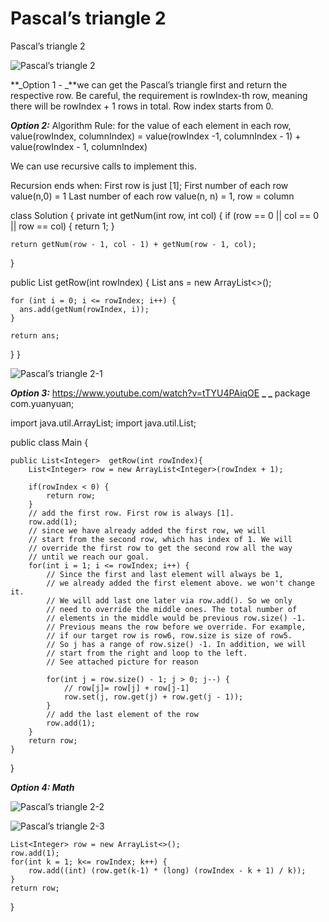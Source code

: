 # Pascal’s triangle 2

Pascal’s triangle 2

![Pascal’s triangle 2](images/Pascal’s%20triangle%202.png)

**_Option 1 - _**we can get the Pascal’s triangle first and return the respective row. Be careful, the requirement is rowIndex-th row, meaning there will be rowIndex + 1 rows in total.
Row index starts from 0.

**_Option 2:_**
Algorithm 
Rule: for the value of each element in each row, 
value(rowIndex, columnIndex) = 
value(rowIndex -1, columnIndex - 1) + value(rowIndex - 1, columnIndex)

We can use recursive calls to implement this.

Recursion ends when:
First row is just [1];
First number of each row value(n,0) = 1
Last number of each row value(n, n) = 1, row = column

class Solution {
  private int getNum(int row, int col) {
    if (row == 0 || col == 0 || row == col) {
      return 1;
    }

    return getNum(row - 1, col - 1) + getNum(row - 1, col);
  }

  public List<Integer> getRow(int rowIndex) {
    List<Integer> ans = new ArrayList<>();

    for (int i = 0; i <= rowIndex; i++) {
      ans.add(getNum(rowIndex, i));
    }

    return ans;
  }
}

![Pascal’s triangle 2-1](images/Pascal’s%20triangle%202-1.png)

**_Option 3:_**
https://www.youtube.com/watch?v=tTYU4PAiqOE 
**_ _**
package com.yuanyuan;

import java.util.ArrayList;
import java.util.List;

public class Main {

    public List<Integer>  getRow(int rowIndex){
        List<Integer> row = new ArrayList<Integer>(rowIndex + 1);

        if(rowIndex < 0) {
            return row;
        }
        // add the first row. First row is always [1].
        row.add(1);
        // since we have already added the first row, we will
        // start from the second row, which has index of 1. We will 
        // override the first row to get the second row all the way
        // until we reach our goal. 
        for(int i = 1; i <= rowIndex; i++) {
            // Since the first and last element will always be 1, 
            // we already added the first element above. we won't change it.
            // We will add last one later via row.add(). So we only
            // need to override the middle ones. The total number of
            // elements in the middle would be previous row.size() -1. 
            // Previous means the row before we override. For example, 
            // if our target row is row6, row.size is size of row5. 
            // So j has a range of row.size() -1. In addition, we will 
            // start from the right and loop to the left.
            // See attached picture for reason

            for(int j = row.size() - 1; j > 0; j--) {
                // row[j]= row[j] + row[j-1]
                row.set(j, row.get(j) + row.get(j - 1));
            }
            // add the last element of the row
            row.add(1);
        }
        return row;
    }
}

**_Option 4: Math_**

![Pascal’s triangle 2-2](images/Pascal’s%20triangle%202-2.png)

![Pascal’s triangle 2-3](images/Pascal’s%20triangle%202-3.png)

    List<Integer> row = new ArrayList<>();
    row.add(1);
    for(int k = 1; k<= rowIndex; k++) {
        row.add((int) (row.get(k-1) * (long) (rowIndex - k + 1) / k));
    }
    return row;
}

